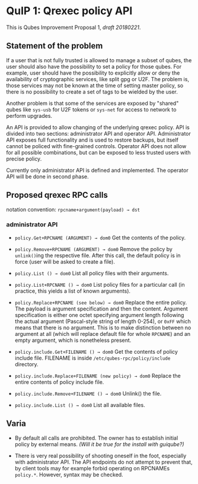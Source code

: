 # QuIP 1: Qrexec policy API

This is Qubes Improvement Proposal 1, *draft 20180221*.

## Statement of the problem

If a user that is not fully trusted is allowed to manage a subset of qubes, the
user should also have the possibility to set a policy for those qubes. For
example, user should have the possibility to explicitly allow or deny the
availability of cryptographic services, like split gpg or U2F. The problem is,
those services may not be known at the time of setting master policy, so there
is no possibility to create a set of tags to be wielded by the user.

Another problem is that some of the services are exposed by "shared" qubes like
`sys-usb` for U2F tokens or `sys-net` for access to network to perform upgrades.

An API is provided to allow changing of the underlying qrexec policy. API is
divided into two sections: administrator API and operator API. Administrator API
exposes full functionality and is used to restore backups, but itself cannot be
policed with fine-grained controls. Operator API does not allow for all possible
combinations, but can be exposed to less trusted users with precise policy.

Currently only administrator API is defined and implemented. The operator API
will be done in second phase.

## Proposed qrexec RPC calls

notation convention: `rpcname+argument(payload) → dst`

### administrator API

- `policy.Get+RPCNAME (ARGUMENT) → dom0`
  Get the contents of the policy.
- `policy.Remove+RPCNAME (ARGUMENT) → dom0`
  Remove the policy by `unlink()`ing the respective file. After this call, the
  default policy is in force (user will be asked to create a file).
- `policy.List () → dom0`
  List all policy files with their arguments.
- `policy.List+RPCNAME () → dom0`
  List policy files for a particular call (in practice, this yields a list of
  known arguments).
- `policy.Replace+RPCNAME (see below) → dom0`
  Replace the entire policy. The payload is argument specification and then
  the content. Argument specification is either one octet specifying argument
  length following the actual argument (Pascal-style string of length 0-254), or
  `0xFF` which means that there is no argument. This is to make distinction
  between no argument at all (which will replace default file for whole
  `RPCNAME`) and an empty argument, which is nonetheless present.

- `policy.include.Get+FILENAME () → dom0`
  Get the contents of policy include file. FILENAME is inside
  `/etc/qubes-rpc/policy/include` directory.
- `policy.include.Replace+FILENAME (new policy) → dom0`
  Replace the entire contents of policy include file.
- `policy.include.Remove+FILENAME () → dom0`
  Unlink() the file.
- `policy.include.List () → dom0`
  List all available files.

## Varia

- By default all calls are prohibited. The owner has to establish initial policy
  by external means. *(Will it be true for the install with guiqube?)*

- There is very real possibility of shooting oneself in the foot, especially
  with administrator API. The API endpoints do not attempt to prevent that, by
  client tools may for example forbid operating on RPCNAMEs `policy.*`. However,
  syntax may be checked.

<!-- vim: set tw=80 ts=2 sts=2 sw=2 et : -->
